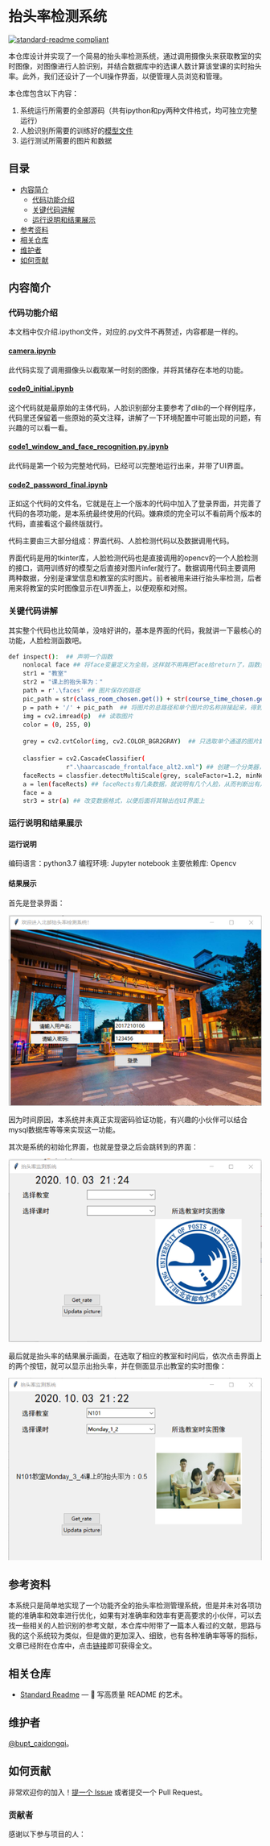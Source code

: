 # 抬头率检测系统

[![standard-readme compliant](https://img.shields.io/badge/readme%20style-standard-brightgreen.svg?style=flat-square)](https://github.com/RichardLitt/standard-readme)

本仓库设计并实现了一个简易的抬头率检测系统，通过调用摄像头来获取教室的实时图像，对图像进行人脸识别，并结合数据库中的选课人数计算该堂课的实时抬头率。此外，我们还设计了一个UI操作界面，以便管理人员浏览和管理。

本仓库包含以下内容：

1. 系统运行所需要的全部源码（共有ipython和py两种文件格式，均可独立完整运行）
2. 人脸识别所需要的训练好的[模型文件](./haarcascade_frontalface_alt2.xml)
3. 运行测试所需要的图片和数据

## 目录

- [内容简介](#内容简介)
	- [代码功能介绍](#代码功能介绍)
	- [关键代码讲解](#关键代码讲解)
  - [运行说明和结果展示](#)
- [参考资料](#参考资料)
- [相关仓库](#相关仓库)
- [维护者](#维护者)
- [如何贡献](#如何贡献)

## 内容简介
### 代码功能介绍
本文档中仅介绍.ipython文件，对应的.py文件不再赘述，内容都是一样的。

#### [camera.ipynb](./src/ipynb/camera.ipynb)
此代码实现了调用摄像头以截取某一时刻的图像，并将其储存在本地的功能。

#### [code0_initial.ipynb](./src/ipynb/code0_initial.ipynb)
这个代码就是最原始的主体代码，人脸识别部分主要参考了dlib的一个样例程序，代码里还保留着一些原始的英文注释，讲解了一下环境配置中可能出现的问题，有兴趣的可以看一看。

#### [code1_window_and_face_recognition.py.ipynb](./src/ipynb/code1_window_and_face_recognition.py.ipynb)
此代码是第一个较为完整地代码，已经可以完整地运行出来，并带了UI界面。

#### [code2_password_final.ipynb](./src/ipynb/code2_password_final.ipynb)
正如这个代码的文件名，它就是在上一个版本的代码中加入了登录界面，并完善了代码的各项功能，是本系统最终使用的代码。嫌麻烦的完全可以不看前两个版本的代码，直接看这个最终版就行。

代码主要由三大部分组成：界面代码、人脸检测代码以及数据调用代码。

界面代码是用的tkinter库，人脸检测代码也是直接调用的opencv的一个人脸检测的接口，调用训练好的模型之后直接对图片infer就行了。数据调用代码主要调用两种数据，分别是课堂信息和教室的实时图片。前者被用来进行抬头率检测，后者用来将教室的实时图像显示在UI界面上，以便观察和对照。

### 关键代码讲解
其实整个代码也比较简单，没啥好讲的，基本是界面的代码，我就讲一下最核心的功能，人脸检测函数吧。
```sh
def inspect():  ## 声明一个函数
    nonlocal face ## 将face变量定义为全局，这样就不用再把face给return了，函数里跑出的face值，函数外也能获得，可以保证face值得实时性
    str1 = "教室"
    str2 = "课上的抬头率为："
    path = r'.\faces' ## 图片保存的路径
    pic_path = str(class_room_chosen.get()) + str(course_time_chosen.get()) + '.jpg' ## 根据选择的教室和时间获取相应图片的名称 （图片的名称是需要按一定的规则来命名的，否则会报错）
    p = path + '/' + pic_path  ## 将图片的总路径和单个图片的名称拼接起来，得到单个图片的路径
    img = cv2.imread(p)  ## 读取图片
    color = (0, 255, 0)  

    grey = cv2.cvtColor(img, cv2.COLOR_BGR2GRAY)  ## 只选取单个通道的图片数据进行处理，就是把彩图变成灰度图

    classfier = cv2.CascadeClassifier(
                r".\haarcascade_frontalface_alt2.xml") ## 创建一个分类器，这个分类器是已经训练好的，调用了一个已经训练好的模型文件
    faceRects = classfier.detectMultiScale(grey, scaleFactor=1.2, minNeighbors=3, minSize=(32, 32)) ## 通过分类器对图像进行人脸识别
    a = len(faceRects) ## faceRects有几条数据，就说明有几个人脸，从而判断出有几个人抬头了
    face = a
    str3 = str(a) ## 改变数据格式，以便后面将其输出在UI界面上
```
### 运行说明和结果展示

#### 运行说明
编码语言：python3.7
编程环境: Jupyter notebook
主要依赖库: Opencv

#### 结果展示

首先是登录界面：

![登录界面](./attachment/sample1.png)

因为时间原因，本系统并未真正实现密码验证功能，有兴趣的小伙伴可以结合mysql数据库等等来实现这一功能。

其次是系统的初始化界面，也就是登录之后会跳转到的界面：

![初始化界面](./attachment/sample2.png)

最后就是抬头率的结果展示画面，在选取了相应的教室和时间后，依次点击界面上的两个按钮，就可以显示出抬头率，并在侧面显示出教室的实时图像：

![展示界面](./attachment/sample3.png)

## 参考资料
本系统只是简单地实现了一个功能齐全的抬头率检测管理系统，但是并未对各项功能的准确率和效率进行优化，如果有对准确率和效率有更高要求的小伙伴，可以去找一些相关的人脸识别的参考文献，本仓库中附带了一篇本人看过的文献，思路与我的这个系统较为类似，但是做的更加深入、细致，也有各种准确率等等的指标，文章已经附在仓库中，点击[链接](./reference/面向大学课堂的抬头率检测系统的研究与实现_张杰.caj)即可获得全文。


## 相关仓库

- [Standard Readme](https://github.com/RichardLitt/standard-readme) — 💌 写高质量 README 的艺术。

## 维护者

[@bupt_caidongqi](https://github.com/caidongqi)。

## 如何贡献

非常欢迎你的加入！[提一个 Issue](https://github.com/caidongqi/Industrial-Applet/issues/new) 或者提交一个 Pull Request。


### 贡献者

感谢以下参与项目的人：
